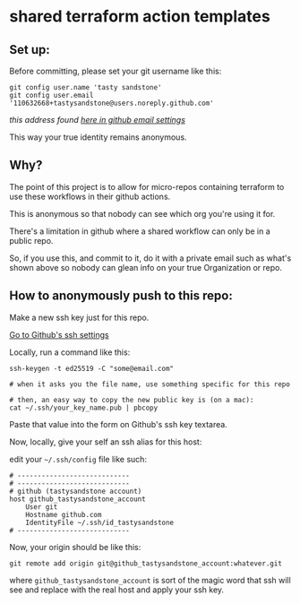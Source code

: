 # shared terraform action templates

## Set up:

Before committing, please set your git username like this:

```
git config user.name 'tasty sandstone'
git config user.email '110632668+tastysandstone@users.noreply.github.com'
```

_this address found [here in github email settings](https://github.com/settings/emails)_

This way your true identity remains anonymous.

## Why?

The point of this project is to allow for micro-repos containing terraform to use these workflows in their github actions.

This is anonymous so that nobody can see which org you're using it for.

There's a limitation in github where a shared workflow can only be in a public repo.

So, if you use this, and commit to it, do it with a private email such as what's shown above so nobody can glean info on your true Organization or repo.

## How to anonymously push to this repo:

Make a new ssh key just for this repo.

[Go to Github's ssh settings](https://github.com/settings/keys)

Locally, run a command like this:

```
ssh-keygen -t ed25519 -C "some@email.com"

# when it asks you the file name, use something specific for this repo

# then, an easy way to copy the new public key is (on a mac):
cat ~/.ssh/your_key_name.pub | pbcopy
```

Paste that value into the form on Github's ssh key textarea.

Now, locally, give your self an ssh alias for this host:

edit your `~/.ssh/config` file like such:

```
# ----------------------------
# ----------------------------
# github (tastysandstone account)
host github_tastysandstone_account
    User git
    Hostname github.com
    IdentityFile ~/.ssh/id_tastysandstone
# ----------------------------
```

Now, your origin should be like this:

```
git remote add origin git@github_tastysandstone_account:whatever.git
```

where `github_tastysandstone_account` is sort of the magic word that ssh will see and replace with the real host and apply your ssh key.
